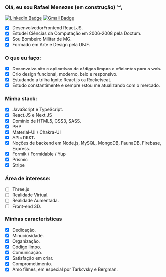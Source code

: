 ### Olá, eu sou Rafael Menezes (em construção) ^^,
[![Linkedin Badge](https://img.shields.io/badge/-Rafae1Menezes-blue?style=social&logo=Linkedin&logoColor=blue&link=https://www.linkedin.com/in/rafae1menezes/)](https://www.linkedin.com/in/rafae1menezes/)  [![Gmail Badge](https://img.shields.io/badge/-menezes.inbox-c14438?style=social&logo=Gmail&logoColor=red&link=mailto:menezes.inbox@gmail.com)](mailto:menezes.inbox@gmail.com) 

- [x] DesenvolvedorFrontend React.JS.
- [x] Estudei Ciências da Computação em 2006-2008 pela Doctum.
- [x] Sou Bombeiro Militar de MG.
- [x] Formado em Arte e Design pela UFJF.

### O que eu faço:
- [x] Desenvolvo site e aplicativos de códigos limpos e  eficientes para a web.
- [x] Crio design funcional, moderno, belo e responsivo.
- [x] Estudando a trilha Ignite React.js da Rocketseat.
- [x] Estudo constantimente e sempre estou me atualizando com o mercado.

### Minha stack:
- [x] JavaScript e TypeScript.
- [x] React.JS e Next.JS
- [x] Domínio de HTML5, CSS3, SASS.
- [x] PHP 
- [x] Material-UI / Chakra-UI
- [x] APIs REST.
- [x] Noções de backend em Node.js, MySQL, MongoDB, FaunaDB, Firebase, Express.
- [x] Formik / Formidable / Yup
- [x] Prismic
- [x] Stripe

### Área de interesse:
- [ ] Three.js
- [ ] Realidade Virtual.
- [ ] Realidade Aumentada.
- [ ] Front-end 3D.

### Minhas características 
- [x] Dedicação.
- [x] Minuciosidade.
- [x] Organização.
- [x] Código limpo.
- [x] Comunicação.
- [x] Satisfação em criar.
- [x] Comprometimento.
- [x] Amo filmes, em especial por Tarkovsky e Bergman.

